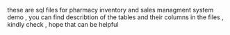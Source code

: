 these are sql files for pharmacy inventory and sales managment system demo , you can find describtion of the tables and their columns in the files , kindly check , hope that can be helpful 
